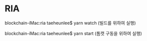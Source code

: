 # RIA

blockchain-iMac:ria taeheunlee$ yarn watch (빌드를 위하여 실행)

blockchain-iMac:ria taeheunlee$ yarn start (톰캣 구동을 위하여 실행)

